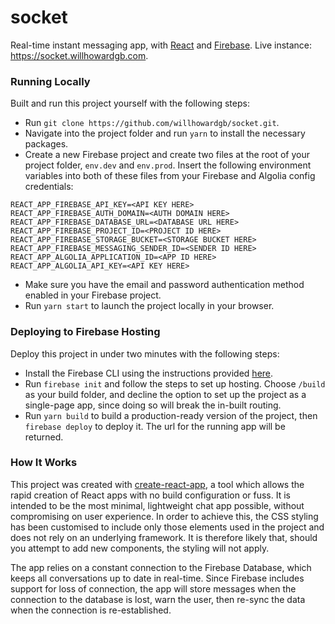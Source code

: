 # socket
Real-time instant messaging app, with [React](https://facebook.github.io/react/) and [Firebase](https://firebase.google.com/). Live instance: https://socket.willhowardgb.com.

### Running Locally
Built and run this project yourself with the following steps:

* Run `git clone https://github.com/willhowardgb/socket.git`.
* Navigate into the project folder and run `yarn` to install the necessary packages.
* Create a new Firebase project and create two files at the root of your project folder, `env.dev` and `env.prod`. Insert the following environment variables into both of these files from your Firebase and Algolia config credentials:
```
REACT_APP_FIREBASE_API_KEY=<API KEY HERE>
REACT_APP_FIREBASE_AUTH_DOMAIN=<AUTH DOMAIN HERE>
REACT_APP_FIREBASE_DATABASE_URL=<DATABASE URL HERE>
REACT_APP_FIREBASE_PROJECT_ID=<PROJECT ID HERE>
REACT_APP_FIREBASE_STORAGE_BUCKET=<STORAGE BUCKET HERE>
REACT_APP_FIREBASE_MESSAGING_SENDER_ID=<SENDER ID HERE>
REACT_APP_ALGOLIA_APPLICATION_ID=<APP ID HERE>
REACT_APP_ALGOLIA_API_KEY=<API KEY HERE>
```
* Make sure you have the email and password authentication method enabled in your Firebase project.
* Run `yarn start` to launch the project locally in your browser.

### Deploying to Firebase Hosting
Deploy this project in under two minutes with the following steps:

* Install the Firebase CLI using the instructions provided [here](https://github.com/firebase/firebase-tools).
* Run `firebase init` and follow the steps to set up hosting. Choose `/build` as your build folder, and decline the option to set up the project as a single-page app, since doing so will break the in-built routing.
* Run `yarn build` to build a production-ready version of the project, then `firebase deploy` to deploy it. The url for the running app will be returned.

### How It Works
This project was created with [create-react-app](https://github.com/facebookincubator/create-react-app), a tool which allows the rapid creation of React apps with no build configuration or fuss. It is intended to be the most minimal, lightweight chat app possible, without compromising on user experience. In order to achieve this, the CSS styling has been customised to include only those elements used in the project and does not rely on an underlying framework. It is therefore likely that, should you attempt to add new components, the styling will not apply.

The app relies on a constant connection to the Firebase Database, which keeps all conversations up to date in real-time. Since Firebase includes support for loss of connection, the app will store messages when the connection to the database is lost, warn the user, then re-sync the data when the connection is re-established.
